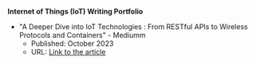 **Internet of Things (IoT) Writing Portfolio**

- "A Deeper Dive into IoT Technologies : From RESTful APIs to Wireless Protocols and Containers" - Mediumm
  - Published: October 2023
  - URL: [Link to the article](https://medium.com/@Larbi.ouiyzme/a-deeper-dive-into-iot-technologies-from-restful-apis-to-wireless-protocols-and-containers-fc759cd16331)
